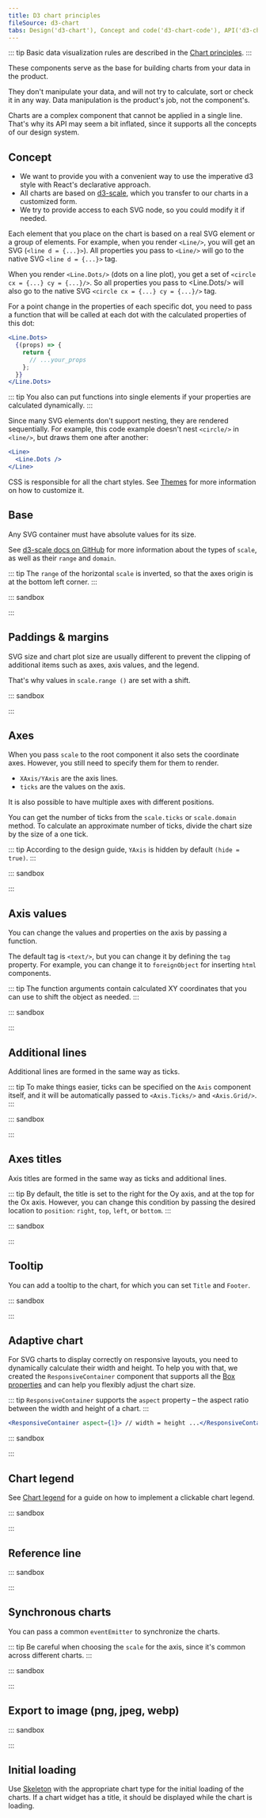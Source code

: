 ```yaml
---
title: D3 chart principles
fileSource: d3-chart
tabs: Design('d3-chart'), Concept and code('d3-chart-code'), API('d3-chart-api'), A11y('d3-chart-a11y'), Changelog('d3-chart-changelog')
---
```


::: tip
Basic data visualization rules are described in the [Chart principles](/data-display/d3-chart/d3-chart).
:::

These components serve as the base for building charts from your data in the product.

They don't manipulate your data, and will not try to calculate, sort or check it in any way. Data manipulation is the product's job, not the component's.

Charts are a complex component that cannot be applied in a single line. That's why its API may seem a bit inflated, since it supports all the concepts of our design system.

## Concept

- We want to provide you with a convenient way to use the imperative d3 style with React's declarative approach.
- All charts are based on [d3-scale](https://github.com/d3/d3-scale), which you transfer to our charts in a customized form.
- We try to provide access to each SVG node, so you could modify it if needed.

Each element that you place on the chart is based on a real SVG element or a group of elements. For example, when you render `<Line/>`, you will get an SVG (`<line d = {...}>`). All properties you pass to `<Line/>` will go to the native SVG `<line d = {...}>` tag.

When you render `<Line.Dots/>` (dots on a line plot), you get a set of `<circle cx = {...} cy = {...}/>`. So all properties you pass to <Line.Dots/> will also go to the native SVG `<circle cx = {...} cy = {...}/>` tag.

For a point change in the properties of each specific dot, you need to pass a function that will be called at each dot with the calculated properties of this dot:

```jsx
<Line.Dots>
  {(props) => {
    return {
      // ...your_props
    };
  }}
</Line.Dots>
```

::: tip
You also can put functions into single elements if your properties are calculated dynamically.
:::

Since many SVG elements don't support nesting, they are rendered sequentially. For example, this code example doesn't nest `<circle/>` in `<line/>`, but draws them one after another:

```jsx
<Line>
  <Line.Dots />
</Line>
```

CSS is responsible for all the chart styles. See [Themes](/style/design-tokens/design-tokens#themes) for more information on how to customize it.

## Base

Any SVG container must have absolute values for its size.

See [d3-scale docs on GitHub](https://github.com/d3/d3-scale) for more information about the types of `scale`, as well as their `range` and `domain`.

::: tip
The `range` of the horizontal `scale` is inverted, so that the axes origin is at the bottom left corner.
:::

::: sandbox

<script lang="tsx">
import React from 'react';
import { Plot, Line, minMax } from '@semcore/ui/d3-chart';
import { scaleLinear } from 'd3-scale';

const Demo = () => {
  const width = 500;
  const height = 300;

  const xScale = scaleLinear().range([0, width]).domain(minMax(data, 'x'));

  const yScale = scaleLinear().range([height, 0]).domain(minMax(data, 'y'));

  return (
    <Plot data={data} scale={[xScale, yScale]} width={width} height={height}>
      <Line x='x' y='y' />
    </Plot>
  );
};

const data = Array(20)
  .fill({})
  .map((d, i) => ({
    x: i,
    y: Math.random() * 10,
  }));
</script>

:::

## Paddings & margins

SVG size and chart plot size are usually different to prevent the clipping of additional items such as axes, axis values, and the legend.

That's why values in `scale.range ()` are set with a shift.

::: sandbox

<script lang="tsx">
import React from 'react';
import { Plot, Line, minMax } from '@semcore/ui/d3-chart';
import { scaleLinear } from 'd3-scale';

const Demo = () => {
  const MARGIN = 100;
  const width = 500;
  const height = 300;

  const xScale = scaleLinear()
    .range([MARGIN, width - MARGIN])
    .domain(minMax(data, 'x'));

  const yScale = scaleLinear()
    .range([height - MARGIN, MARGIN])
    .domain(minMax(data, 'y'));

  return (
    <Plot
      data={data}
      scale={[xScale, yScale]}
      width={width}
      height={height}
      style={{ border: '1px solid' }}
    >
      <Line x='x' y='y' />
    </Plot>
  );
};

const data = Array(20)
  .fill({})
  .map((d, i) => ({
    x: i,
    y: Math.random() * 10,
  }));
</script>

:::

## Axes

When you pass `scale` to the root component it also sets the coordinate axes. However, you still need to specify them for them to render.

- `XAxis/YAxis` are the axis lines.
- `ticks` are the values on the axis.

It is also possible to have multiple axes with different positions.

You can get the number of ticks from the `scale.ticks` or `scale.domain` method. To calculate an approximate number of ticks, divide the chart size by the size of a one tick.

::: tip
According to the design guide, `YAxis` is hidden by default `(hide = true)`.
:::

::: sandbox

<script lang="tsx">
import React from 'react';
import { Plot, Line, XAxis, YAxis, minMax } from '@semcore/ui/d3-chart';
import { scaleLinear } from 'd3-scale';

const Demo = () => {
  const MARGIN = 40;
  const width = 500;
  const height = 300;

  const xScale = scaleLinear()
    .range([MARGIN, width - MARGIN])
    .domain(minMax(data, 'x'));

  const yScale = scaleLinear()
    .range([height - MARGIN, MARGIN])
    .domain([0, 10]);

  return (
    <Plot data={data} scale={[xScale, yScale]} width={width} height={height}>
      <YAxis>
        <YAxis.Ticks ticks={[0, 5, 10]} />
      </YAxis>
      <XAxis>
        <XAxis.Ticks ticks={xScale.ticks(width / 50)} />
      </XAxis>
      <Line x='x' y='y' />
    </Plot>
  );
};

const data = Array(21)
  .fill({})
  .map((d, i) => ({
    x: i,
    y: Math.random() * 10,
  }));
</script>

:::

## Axis values

You can change the values and properties on the axis by passing a function.

The default tag is `<text/>`, but you can change it by defining the `tag` property. For example, you can change it to `foreignObject` for inserting `html` components.

::: tip
The function arguments contain calculated XY coordinates that you can use to shift the object as needed.
:::

::: sandbox

<script lang="tsx">
import React from 'react';
import { Plot, Line, XAxis, YAxis, minMax } from '@semcore/ui/d3-chart';
import { scaleLinear } from 'd3-scale';

const Demo = () => {
  const MARGIN = 60;
  const width = 500;
  const height = 300;

  const xScale = scaleLinear()
    .range([MARGIN, width - MARGIN])
    .domain(minMax(data, 'x'));

  const yScale = scaleLinear()
    .range([height - MARGIN, MARGIN])
    .domain([-1, 1]);

  return (
    <Plot data={data} scale={[xScale, yScale]} width={width} height={height}>
      <XAxis>
        <XAxis.Ticks ticks={xScale.ticks()} />
      </XAxis>
      <YAxis>
        <YAxis.Ticks ticks={yScale.ticks(5)}>
          {({ value }) => ({
            children: yScale.tickFormat(5, '+%')(value),
          })}
        </YAxis.Ticks>
      </YAxis>
      <Line x='x' y='y' />
    </Plot>
  );
};

const data = Array(20)
  .fill({})
  .map((d, i) => ({
    x: i,
    y: (Math.random() > 0.5 ? 1 : -1) * Math.random(),
  }));
</script>

:::

## Additional lines

Additional lines are formed in the same way as ticks.

::: tip
To make things easier, ticks can be specified on the `Axis` component itself, and it will be automatically passed to `<Axis.Ticks/>` and `<Axis.Grid/>`.
:::

::: sandbox

<script lang="tsx">
import React from 'react';
import { Plot, Line, XAxis, YAxis, minMax } from '@semcore/ui/d3-chart';
import { scaleLinear } from 'd3-scale';

const Demo = () => {
  const MARGIN = 40;
  const width = 500;
  const height = 300;

  const xScale = scaleLinear()
    .range([MARGIN, width - MARGIN])
    .domain(minMax(data, 'x'));

  const yScale = scaleLinear()
    .range([height - MARGIN, MARGIN])
    .domain([0, 10]);

  return (
    <Plot data={data} scale={[xScale, yScale]} width={width} height={height}>
      <YAxis>
        <YAxis.Ticks ticks={yScale.ticks()} />
        <YAxis.Grid ticks={yScale.ticks()} />
      </YAxis>
      <XAxis ticks={xScale.ticks()}>
        <XAxis.Ticks />
        <XAxis.Grid />
      </XAxis>
      <Line x='x' y='y' />
    </Plot>
  );
};

const data = Array(20)
  .fill({})
  .map((d, i) => ({
    x: i,
    y: Math.random() * 10,
  }));
</script>

:::

## Axes titles

Axis titles are formed in the same way as ticks and additional lines.

::: tip
By default, the title is set to the right for the Oy axis, and at the top for the Ox axis. However, you can change this condition by passing the desired location to `position`: `right`, `top`, `left`, or `bottom`.
:::

::: sandbox

<script lang="tsx">
import { Bar, XAxis, Plot, YAxis } from '@semcore/ui/d3-chart';
import React from 'react';
import { scaleBand, scaleLinear } from 'd3-scale';

const Demo = () => {
  const MARGIN = 40;
  const width = 500;
  const height = 300;
  const xScale = scaleBand()
    .range([MARGIN, width - MARGIN])
    .domain(data.map((d) => d.category))
    .paddingInner(0.4)
    .paddingOuter(0.2);
  const yScale = scaleLinear()
    .range([height - MARGIN, MARGIN])
    .domain([0, 10]);
  return (
    <Plot data={data} scale={[xScale, yScale]} width={width} height={height}>
      <YAxis>
        <YAxis.Ticks />
        <YAxis.Grid />
        <YAxis.Title>YAxis title</YAxis.Title>
      </YAxis>
      <XAxis>
        <XAxis.Ticks />
        <XAxis.Title>XAxis title</XAxis.Title>
      </XAxis>
      <Bar x='category' y='bar' />
    </Plot>
  );
};
const data = Array(5)
  .fill({})
  .map((d, i) => ({
    category: `Category ${i}`,
    bar: Math.random() * 10,
  }));
</script>

:::

## Tooltip

You can add a tooltip to the chart, for which you can set `Title` and `Footer`.

::: sandbox

<script lang="tsx">
import React from 'react';
import { Plot, Line, XAxis, YAxis, HoverLine, minMax } from '@semcore/ui/d3-chart';
import { Flex } from '@semcore/ui/flex-box';
import { Text } from '@semcore/ui/typography';
import { scaleLinear, scaleTime } from 'd3-scale';

function formatDate(value, options) {
  return new Intl.DateTimeFormat('en', options).format(value);
}

const Demo = () => {
  const MARGIN = 40;
  const width = 500;
  const height = 300;

  const xScale = scaleTime()
    .range([MARGIN, width - MARGIN])
    .domain(minMax(data, 'time'));

  const yScale = scaleLinear()
    .range([height - MARGIN, MARGIN])
    .domain([0, 10]);

  return (
    <Plot data={data} scale={[xScale, yScale]} width={width} height={height}>
      <YAxis>
        <YAxis.Ticks />
        <YAxis.Grid />
      </YAxis>
      <XAxis>
        <XAxis.Ticks>
          {({ value }) => ({
            children: formatDate(value, {
              month: 'short',
              day: 'numeric',
            }),
          })}
        </XAxis.Ticks>
      </XAxis>
      <Line x='time' y='line'>
        <Line.Dots display />
      </Line>
      <HoverLine.Tooltip x='time' wMin={100}>
        {({ xIndex }) => {
          return {
            children: (
              <>
                <HoverLine.Tooltip.Title>
                  {formatDate(data[xIndex].time, {
                    year: 'numeric',
                    month: 'long',
                    day: 'numeric',
                  })}
                </HoverLine.Tooltip.Title>
                <Flex justifyContent='space-between'>
                  <HoverLine.Tooltip.Dot mr={4}>Line</HoverLine.Tooltip.Dot>
                  <Text bold>{data[xIndex].line}</Text>
                </Flex>
                <HoverLine.Tooltip.Footer>New data start tracking!</HoverLine.Tooltip.Footer>
              </>
            ),
          };
        }}
      </HoverLine.Tooltip>
    </Plot>
  );
};

const date = new Date();
const data = Array(10)
  .fill({})
  .map((d, i) => {
    return {
      time: new Date(date.setDate(date.getDate() + 5)),
      line: Math.random() * 10,
    };
  });
</script>

:::

## Adaptive chart

For SVG charts to display correctly on responsive layouts, you need to dynamically calculate their width and height. To help you with that, we created the `ResponsiveContainer` component that supports all the [Box properties](/layout/box-system/box-api) and can help you flexibly adjust the chart size.

::: tip
`ResponsiveContainer` supports the `aspect` property – the aspect ratio between the width and height of a chart.
:::

```jsx
<ResponsiveContainer aspect={1}> // width = height ...</ResponsiveContainer>
```

::: sandbox

<script lang="tsx">
import React, { useState } from 'react';
import { scaleLinear } from 'd3-scale';
import { Line, minMax, ResponsiveContainer, XAxis, Plot, YAxis } from '@semcore/ui/d3-chart';

const Demo = () => {
  const [[width, height], setSize] = useState([0, 0]);
  const MARGIN = 40;
  const xScale = scaleLinear()
    .range([MARGIN, width - MARGIN])
    .domain(minMax(data, 'x'));
  const yScale = scaleLinear()
    .range([height - MARGIN, MARGIN])
    .domain([0, 10]);

  return (
    <ResponsiveContainer h={300} onResize={setSize}>
      <Plot data={data} scale={[xScale, yScale]} width={width} height={height}>
        <YAxis>
          <YAxis.Ticks />
          <YAxis.Grid />
        </YAxis>
        <XAxis>
          <XAxis.Ticks />
        </XAxis>
        <Line x='x' y='y'>
          <Line.Dots display />
        </Line>
      </Plot>
    </ResponsiveContainer>
  );
};

const data = Array(20)
  .fill({})
  .map((d, i) => ({
    x: i,
    y: Math.random() * 10,
  }));
</script>

:::

## Chart legend

See [Chart legend](/data-display/chart-legend/chart-legend) for a guide on how to implement a clickable chart legend.

::: sandbox

<script lang="tsx">
import React, { useState } from 'react';
import { Line, minMax, XAxis, Plot, YAxis } from '@semcore/ui/d3-chart';
import { scaleLinear } from 'd3-scale';
import { Box } from '@semcore/ui/flex-box';
import Checkbox from '@semcore/ui/checkbox';

const Demo = () => {
  const [dataLegend, setDataLegend] = useState(
    Object.keys(data[0])
      .filter((name) => name !== 'x')
      .map((name) => ({ name, checked: true, opacity: false })),
  );

  const MAP_THEME = {
    y: 'orange',
    y2: 'green',
  };
  const width = 500;
  const height = 300;
  const MARGIN = 40;
  const xScale = scaleLinear()
    .range([MARGIN, width - MARGIN])
    .domain(minMax(data, 'x'));

  const yScale = scaleLinear()
    .range([height - MARGIN, MARGIN])
    .domain(dataLegend.find((item) => item.checked) ? [0, 10] : []);

  const handleChange = (name) => (checked) => {
    const newDataLegend = dataLegend.map((item) => {
      if (item.name === name) {
        return { ...item, checked };
      }
      return { ...item, opacity: checked };
    });

    setDataLegend(newDataLegend);
  };

  const handleMouseEnter = (name) => () => {
    const activeItem = dataLegend.find((item) => item.name === name);
    if (!activeItem.checked) return;
    setDataLegend((data) =>
      data.map((item) => {
        if (item.name !== name) return { ...item, opacity: true };
        return item;
      }),
    );
  };
  const handleMouseLeave = () => {
    setDataLegend(dataLegend.map((item) => ({ ...item, opacity: false })));
  };

  return (
    <>
      <Box>
        {dataLegend.map((item) => {
          return (
            <Checkbox
              key={item.name}
              onMouseEnter={handleMouseEnter(item.name)}
              onMouseLeave={handleMouseLeave}
            >
              <Checkbox.Value
                theme={MAP_THEME[item.name]}
                checked={item.checked}
                onChange={handleChange(item.name)}
              />
              <Checkbox.Text pr={4}>{item.name}</Checkbox.Text>
            </Checkbox>
          );
        })}
      </Box>
      <Plot data={data} scale={[xScale, yScale]} width={width} height={height}>
        <YAxis>
          <YAxis.Ticks />
          <YAxis.Grid />
        </YAxis>
        <XAxis>
          <XAxis.Ticks />
        </XAxis>
        {dataLegend.map(
          (item) =>
            item.checked && (
              <Line
                key={item.name}
                x='x'
                y={item.name}
                color={MAP_THEME[item.name]}
                opacity={item.opacity ? 0.3 : 1}
              />
            ),
        )}
      </Plot>
    </>
  );
};

const data = [...Array(10).keys()].map((d, i) => ({
  x: i,
  y: Math.random() * i,
  y2: Math.random() * (i + 2),
}));
</script>

:::

## Reference line

::: sandbox

<script lang="tsx">
import React from 'react';
import { scaleLinear, scaleBand } from 'd3-scale';
import { Plot, ReferenceLine, XAxis, YAxis } from '@semcore/ui/d3-chart';

const Demo = () => {
  const MARGIN = 40;
  const width = 500;
  const height = 300;

  const xScale = scaleBand()
    .range([MARGIN, width - MARGIN])
    .domain(dataBar.map((d) => d.category))
    .paddingInner(0.4)
    .paddingOuter(0.2);

  const yScale = scaleLinear()
    .range([height - MARGIN, MARGIN])
    .domain([0, 10]);

  return (
    <Plot data={dataBar} scale={[xScale, yScale]} width={width} height={height}>
      <YAxis>
        <YAxis.Ticks />
      </YAxis>
      <XAxis>
        <XAxis.Ticks />
      </XAxis>
      <ReferenceLine title='Left data' value={dataBar[0].category} />
      <ReferenceLine title='Right data' position='right' value={dataBar[1].category} />
      <ReferenceLine title='Top data' position='top' value={9} />
      <ReferenceLine title='Bottom data' position='bottom' value={3} />
      <ReferenceLine
        value={dataBar[3].category}
        strokeDasharray='3 3'
        strokeWidth='0.5'
        width='100'
      >
        <ReferenceLine.Background width='100' />
      </ReferenceLine>
    </Plot>
  );
};

const dataBar = Array(5)
  .fill({})
  .map((d, i) => ({
    category: `Category ${i}`,
    bar: i >= 3 ? Math.random() * 10 : 0,
  }));
</script>

:::

## Synchronous charts

You can pass a common `eventEmitter` to synchronize the charts.

::: tip
Be careful when choosing the `scale` for the axis, since it's common across different charts.
:::

::: sandbox

<script lang="tsx">
import React from 'react';
import { scaleLinear, scaleBand } from 'd3-scale';
import { Bar, HoverLine, HoverRect, Line, XAxis, Plot, YAxis } from '@semcore/ui/d3-chart';
import EventEmitter from '@semcore/ui/utils/eventEmitter';

const eventEmitter = new EventEmitter();

const Demo = () => {
  const [width, height] = [600, 300];
  const MARGIN = 80;

  const xScale = scaleBand()
    .domain(data.map((d) => d.date_chart))
    .range([MARGIN, width - MARGIN])
    .paddingInner(0.4)
    .paddingOuter(0.2);

  const yScale = scaleLinear()
    .domain([0, Math.max(...data.map((d) => d.download))])
    .range([height - MARGIN / 2, MARGIN / 2]);

  const getDate = (date) =>
    new Intl.DateTimeFormat('en-US', {
      month: 'short',
      day: 'numeric',
      year: 'numeric',
    }).format(date);

  return (
    <>
      <Plot
        data={data}
        scale={[xScale, yScale]}
        width={width}
        height={height}
        eventEmitter={eventEmitter}
      >
        <YAxis ticks={yScale.ticks(4)}>
          <YAxis.Ticks />
          <YAxis.Grid />
        </YAxis>
        <Line x='date_chart' y='download'>
          <Line.Dots display />
        </Line>
        <HoverLine.Tooltip x='date_chart' wMin={100}>
          {({ xIndex }) => {
            return {
              children: <>{data[xIndex].download}</>,
            };
          }}
        </HoverLine.Tooltip>
      </Plot>
      <Plot
        data={data}
        scale={[xScale, yScale]}
        width={width}
        height={height}
        eventEmitter={eventEmitter}
      >
        <YAxis ticks={yScale.ticks(4)}>
          <YAxis.Ticks />
          <YAxis.Grid />
        </YAxis>
        <XAxis>
          <XAxis.Ticks>
            {({ value, index }) => ({ children: index % 2 ? '' : getDate(value) })}
          </XAxis.Ticks>
        </XAxis>
        <HoverRect.Tooltip x='date_chart' wMin={100}>
          {({ xIndex }) => {
            return {
              children: <>{data[xIndex]?.download}</>,
            };
          }}
        </HoverRect.Tooltip>
        <Bar x='date_chart' y='download' />
      </Plot>
    </>
  );
};

const data = [...Array(10).keys()].map((d, i) => ({
  download: 172 + 10 * i,
  date_chart: 1594791280000 + 1000000000 * i,
}));
</script>

:::

## Export to image (png, jpeg, webp)

::: sandbox

<script lang="tsx">
import React from 'react';
import { scaleLinear } from 'd3-scale';
import { Line, minMax, Plot, XAxis, YAxis } from '@semcore/ui/d3-chart';
import { Flex } from '@semcore/ui/flex-box';
import DropdownMenu from '@semcore/ui/dropdown-menu';
import Button from '@semcore/ui/button';
import FileExportM from '@semcore/ui/icon/FileExport/m';

const extensions = ['png', 'jpeg', 'webp'];

const data = Array(20)
  .fill({})
  .map((_, i) => ({
    x: i,
    y: Math.random() * 10,
  }));

const Demo = () => {
  const svgRef = React.useRef<SVGSVGElement>(null);
  const width = 500;
  const height = 300;
  const MARGIN = 40;

  const xScale = scaleLinear()
    .range([MARGIN, width - MARGIN])
    .domain(minMax(data, 'x'));

  const yScale = scaleLinear()
    .range([height - MARGIN, MARGIN])
    .domain([0, 10]);

  const downloadImage = React.useCallback(
    (extention: string) => async () => {
      const svgElement = svgRef.current;
      let svgText = svgElementToSvgText(svgElement);
      svgText = svgText.replace(/(\w+)?:?xlink=/g, 'xmlns:xlink='); // Fix root xlink without namespace
      svgText = svgText.replace(/NS\d+:href/g, 'xlink:href'); // Safari NS namespace fix

      const downloadUrl = await svgText2DownloadUrl(svgText, 2 * width, 2 * height, extention);

      const link = document.createElement('a');
      link.href = downloadUrl;
      link.download = `image.${extention}`;

      link.dispatchEvent(
        new MouseEvent('click', {
          bubbles: true,
          cancelable: true,
          view: window,
        }),
      );

      setTimeout(() => {
        link.remove();
      }, 100);
    },
    [],
  );

  return (
    <Flex>
      <Plot ref={svgRef} data={data} scale={[xScale, yScale]} width={width} height={height}>
        <YAxis ticks={yScale.ticks()}>
          <YAxis.Ticks />
          <YAxis.Grid />
        </YAxis>
        <XAxis ticks={xScale.ticks()}>
          <XAxis.Ticks />
        </XAxis>
        <Line x='x' y='y'>
          <Line.Dots display />
        </Line>
      </Plot>
      <DropdownMenu>
        <DropdownMenu.Trigger tag={Button}>
          <Button.Addon>
            <FileExportM />
          </Button.Addon>
          <Button.Text>Export</Button.Text>
        </DropdownMenu.Trigger>
        <DropdownMenu.Popper wMax='257px'>
          <DropdownMenu.List>
            {extensions.map((name) => (
              <DropdownMenu.Item onClick={downloadImage(name)}>{name}</DropdownMenu.Item>
            ))}
          </DropdownMenu.List>
        </DropdownMenu.Popper>
      </DropdownMenu>
    </Flex>
  );
};

const getCSSStyles = (parentElement: Element) => {
  const selectorTextArr: string[] = [];

  for (let c = 0; c < parentElement.classList.length; c++) {
    if (!selectorTextArr.includes(`.${parentElement.classList[c]}`))
      selectorTextArr.push(`.${parentElement.classList[c]}`);
  }

  // Add Children element Ids and Classes to the list
  const nodes = parentElement.getElementsByTagName('*');
  for (let i = 0; i < nodes.length; i++) {
    const id = nodes[i].id;
    if (!selectorTextArr.includes(`#${id}`)) selectorTextArr.push(`#${id}`);

    const classes = nodes[i].classList;
    for (let c = 0; c < classes.length; c++)
      if (!selectorTextArr.includes(`.${classes[c]}`)) selectorTextArr.push(`.${classes[c]}`);
  }

  // Extract CSS Rules
  let extractedCSSText = '';
  for (let i = 0; i < document.styleSheets.length; i++) {
    const s = document.styleSheets[i];

    try {
      if (!s.cssRules) continue;
    } catch (e) {
      if (e.name !== 'SecurityError') throw e; // for Firefox
      continue;
    }

    const cssRules: any = s.cssRules;
    for (let r = 0; r < cssRules.length; r++) {
      if (
        cssRules[r].selectorText &&
        selectorTextArr.some((s) => cssRules[r].selectorText.includes(s))
      )
        extractedCSSText += cssRules[r].cssText;
    }
  }
  return extractedCSSText;
};

const appendCSS = (cssText: string, element: Element) => {
  const styleElement = document.createElement('style');
  styleElement.setAttribute('type', 'text/css');
  styleElement.innerHTML = cssText;
  const refNode = element.hasChildNodes() ? element.children[0] : null;
  element.insertBefore(styleElement, refNode);
};

const svgElementToSvgText = (svgNode: Element) => {
  svgNode.setAttribute('xlink', 'http://www.w3.org/1999/xlink');
  const cssStyleText = getCSSStyles(svgNode);
  appendCSS(cssStyleText, svgNode);

  const serializer = new XMLSerializer();

  const svgString = serializer.serializeToString(svgNode);

  return svgString;
};

const svgText2DownloadUrl = async (svg: string, width: number, height: number, format: string) =>
  new Promise<string>((resolve, reject) => {
    const imgsrc = `data:image/svg+xml;base64,${btoa(unescape(encodeURIComponent(svg)))}`;

    const canvas = document.createElement('canvas');
    const context = canvas.getContext('2d');

    canvas.width = width;
    canvas.height = height;

    const image = new Image();
    image.onload = function () {
      context.clearRect(0, 0, width, height);
      context.drawImage(image, 0, 0, width, height);

      const img = canvas.toDataURL(`image/${format}`);
      resolve(img);
    };
    image.onerror = reject;

    image.src = imgsrc;
  });
</script>

:::

## Initial loading

Use [Skeleton](/components/skeleton/skeleton) with the appropriate chart type for the initial loading of the charts. If a chart widget has a title, it should be displayed while the chart is loading.

